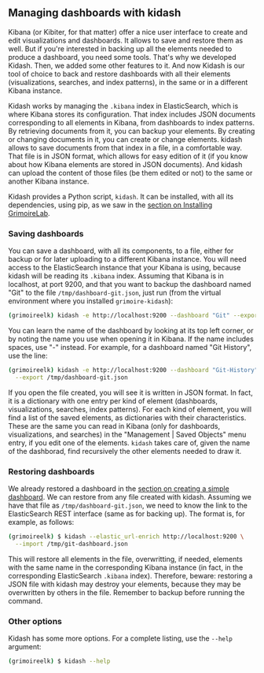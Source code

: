 ## Managing dashboards with kidash

Kibana (or Kibiter, for that matter) offer a nice user interface to create and edit visualizations and dashboards. It allows to save and restore them as well. But if you're interested in backing up all the elements needed to produce a dashboard, you need some tools. That's why we developed Kidash. Then, we added some other features to it. And now Kidash is our tool of choice to back and restore dashboards with all their elements (visualizations, searches, and index patterns), in the same or in a different Kibana instance.

Kidash works by managing the `.kibana` index in ElasticSearch, which is where Kibana stores its configuration. That index includes JSON documents corresponding to all elements in Kibana, from dashboards to index patterns. By retrieving documents from it, you can backup your elements. By creating or changing documents in it, you can create or change elements. kidash allows to save documents from that index in a file, in a comfortable way. That file is in JSON format, which allows for easy edition of it (if you know about how Kibana elements are stored in JSON documents). And kidash can upload the content of those files (be them edited or not) to the same or another Kibana instance.

Kidash provides a Python script, `kidash`.
It can be installed, with all its dependencies, using pip,
as we saw in the [section on Installing GrimoireLab](../basics/install.html).

### Saving dashboards

You can save a dashboard, with all its components, to a file, either for backup or for later uploading to a different Kibana instance. You will need access to the ElasticSearch instance that your Kibana is using, because kidash will be reading its `.kibana` index. Assuming that Kibana is in localhost, at port 9200, and that you want to backup the dashboard named "Git" to the file `/tmp/dashboard-git.json`, just run (from the virtual environment where you installed `grimoire-kidash`):


```bash
(grimoireelk) kidash -e http://localhost:9200 --dashboard "Git" --export /tmp/dashboard-git.json
``` 

You can learn the name of the dashboard by looking at its top left corner, or by noting the name you use when opening it in Kibana. If the name includes spaces, use "-" instead. For example, for a dashboard named "Git History", use the line:

```bash
(grimoireelk) kidash -e http://localhost:9200 --dashboard "Git-History" \
  --export /tmp/dashboard-git.json
``` 

If you open the file created,
you will see it is written in JSON format.
In fact, it is a dictionary with one entry per kind of element
(dashboards, visualizations, searches, index patterns).
For each kind of element, you will find a list of the saved elements,
as dictionaries with their characteristics.
These are the same you can read in Kibana (only for dashboards, visualizations, and searches)
in the "Management | Saved Objects" menu entry, if you edit one of the elements.
`kidash` takes care of, given the name of the dashborad,
find recursively the other elements needed to draw it.

### Restoring dashboards

We already restored a dashboard in the
[section on creating a simple dashboard](simple.html#uploading).
We can restore from any file created with kidash. Assuming we have that file as `/tmp/dashboard-git.json`, we need to know the link to the ElasticSearch REST interface (same as for backing up). The format is, for example, as follows:

```bash
(grimoireelk) $ kidash --elastic_url-enrich http://localhost:9200 \
  --import /tmp/git-dashboard.json
```

This will restore all elements in the file, overwritting, if needed, elements with the same name in the corresponding Kibana instance (in fact, in the corresponding ElasticSearch `.kibana` index). Therefore, beware: restoring a JSON file with kidash may destroy your elements, because they may be overwritten by others in the file. Remember to backup before running the command.

### Other options

Kidash has some more options. For a complete listing, use the `--help` argument:

```bash
(grimoireelk) $ kidash --help
```

